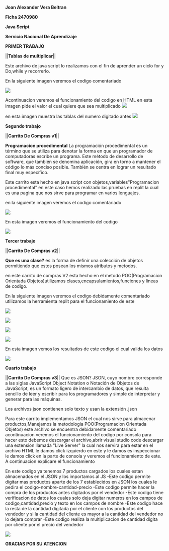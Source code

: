 **Joan Alexander Vera Beltran**

**Ficha 2470980**


**Java Script**


**Servicio Nacional De Aprendizaje**


**PRIMER TRABAJO**


||**Tablas de multiplicar**||


Este archivo de java script lo realizamos con el fin de aprender un ciclo for y Do,while y recorrerlo.


En la siguiente imagen veremos el codigo comentariado 

![](https://github.com/akexvera92/Archivos-JS/blob/imagenes/codigo.png)

Acontinuacion veremos el funcionamiento del codigo en HTML 
en esta imagen pide el valor el cual quiere que sea multiplicado 
![](https://github.com/akexvera92/Archivos-JS/blob/imagenes/img%20pide%23.png)


en esta imagen muestra las tablas del numero digitado antes
![](https://github.com/akexvera92/Archivos-JS/blob/imagenes/muestra%20tabla.png)




**Segundo trabajo**


||**Carrito De Compras v1**||


**Programacion procedimental**
La programación procedimental es un término que se utiliza para denotar la forma en que un programador de computadoras escribe un programa. Este método de desarrollo de software, que también se denomina aplicación, gira en torno a mantener el código lo más conciso posible. También se centra en lograr un resultado final muy específico.

Este carrito esta hecho en java script con objetos,variables"Programacion procedimental" en este caso hemos realizado las pruebas en replit la cual es una pagina que nos sirve para programar en varios lenguajes. 


en la siguiente imagen veremos el codigo comentariado


![](https://github.com/akexvera92/Archivos-JS/blob/imagenes/codigoV1.png)

En esta imagen veremos el funcionamiento del codigo

![](https://github.com/akexvera92/Archivos-JS/blob/imagenes/FuncionamientoV1.png)

**Tercer trabajo**


||**Carrito De Compras v2**||

**Que es una clase?** es la forma de definir una colección de objetos permitiendo que estos posean los mismos atributos y metodos.

en este carrito de compras V2 esta hecho en el metodo POO(Programacion Orientada Objetos)utilizamos clases,encapsulamientos,funciones y lineas de codigo.


En la siguiente imagen veremos el codigo debidamente comentariado utilizamos la herramienta replit para el funcionamiento de este


![](https://github.com/akexvera92/Archivos-JS/blob/imagenes/codigov21.png)


![](https://github.com/akexvera92/Archivos-JS/blob/imagenes/codigov2.png)


![](https://github.com/akexvera92/Archivos-JS/blob/imagenes/codigov23.png)


![](https://github.com/akexvera92/Archivos-JS/blob/imagenes/codigov24.png)

En esta imagen vemos los resultados de este codigo el cual valida los datos 

![](https://github.com/akexvera92/Archivos-JS/blob/imagenes/v2%20resultado.png)

**Cuarto trabajo**


||**Carrito De Compras v3**||
Que es JSON?
JSON, cuyo nombre corresponde a las siglas JavaScript Object Notation o Notación de Objetos de JavaScript, es un formato ligero de intercambio de datos, que resulta sencillo de leer y escribir para los programadores y simple de interpretar y generar para las máquinas.

Los archivos json contienen solo texto y usan la extensión .json

Para este carrito implementamos JSON el cual nos sirve para almacenar productos,Manejamos la metodologia POO(Programacion Orientada Objetos)
este archivo se encuentra debidamente comentariado   acontinuacion veremos el funcionamiento del codigo por consola para hacer esto debemos descargar el archivo,abrir visual studio code descargar una extension llamada "Live Server" la cual nos servira para estar en el archivo HTML le damos click izquierdo en este y le damos es inspeccionar le damos click en la parte de consola  y veremos  el funcionamiento de este. A continuacion explicare el funcionamiento

En este codigo ya tenemos 7 productos cargados los cuales estan almacenados en el JSON y los importamos al JS 
-Este codigo permite digitar mas productos aparte de los 7 establecidos en JSON los cuales le pedira el codigo-nombre-cantidad-precio 
-Este codigo permite hacer la compra de los productos antes digitados por el vendedor
-Este codigo tiene verificacion de datos los cuales solo deja digitar numeros en los campos de codigo,cantidad,precio y texto en los campos de nombre
-Este codigo hace la resta de la cantidad digitada por el cliente con los productos del vendedor y si la cantidad del cliente es mayor a la cantidad del vendedor no lo dejara comprar
-Este codigo realiza la multiplicacion de cantidad digita por cliente por el precio del vendedor


![](https://github.com/akexvera92/Archivos-JS/blob/imagenes/FuncionamientoV3.png)

**GRACIAS POR SU ATENCION**




